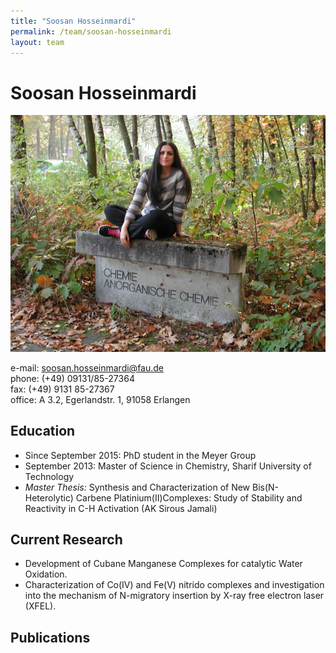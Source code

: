 ```yaml
---
title: "Soosan Hosseinmardi"
permalink: /team/soosan-hosseinmardi
layout: team
---
```


# Soosan Hosseinmardi


<div class="profile">
<img src="/assets/img/2017/Soosan_klein.jpg" class="img-responsive">
<p>
e-mail: <a href="soosan.hosseinmardi@fau.de">soosan.hosseinmardi@fau.de</a><br> 
phone: (+49) 09131/85-27364<br>
fax:  (+49) 9131 85-27367<br>
office: A 3.2, Egerlandstr. 1, 91058 Erlangen <br>
</p>
</div>

## Education

- Since September 2015:
PhD student in the Meyer Group
- September 2013:
Master of Science in Chemistry, Sharif University of Technology
- _Master Thesis:_ Synthesis and Characterization of New Bis(N-Heterolytic) Carbene Platinium(II)Complexes: Study of Stability and Reactivity in C-H Activation (AK Sirous Jamali)

## Current Research

- Development of Cubane Manganese Complexes for catalytic Water Oxidation. 
- Characterization of Co(IV) and Fe(V) nitrido complexes and investigation into the mechanism of N-migratory insertion by X-ray free electron laser (XFEL).

## Publications

